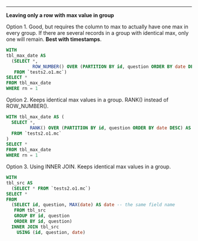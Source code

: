----------------------------------------------------------------------------
**Leaving only a row with max value in group**

Option 1. Good, but requires the column to max to actually have one max in every group. If there are several records in a group with identical max, only one will remain. **Best with timestamps**. 
```sql
WITH 
tbl_max_date AS 
  (SELECT *, 
          ROW_NUMBER() OVER (PARTITION BY id, question ORDER BY date DESC) AS rn
   FROM `tests2.o1.mc`)
SELECT *
FROM tbl_max_date
WHERE rn = 1
```

Option 2. Keeps identical max values in a group. RANK() instead of ROW_NUMBER().
```sql
WITH tbl_max_date AS (
  SELECT *,
         RANK() OVER (PARTITION BY id, question ORDER BY date DESC) AS rn
  FROM `tests2.o1.mc`
)
SELECT *
FROM tbl_max_date
WHERE rn = 1
```

Option 3. Using INNER JOIN. Keeps identical max values in a group.
```sql
WITH
tbl_src AS 
  (SELECT * FROM `tests2.o1.mc`)
SELECT *
FROM
  (SELECT id, question, MAX(date) AS date -- the same field name
   FROM tbl_src
   GROUP BY id, question
   ORDER BY id, question)
  INNER JOIN tbl_src 
    USING (id, question, date)
```
